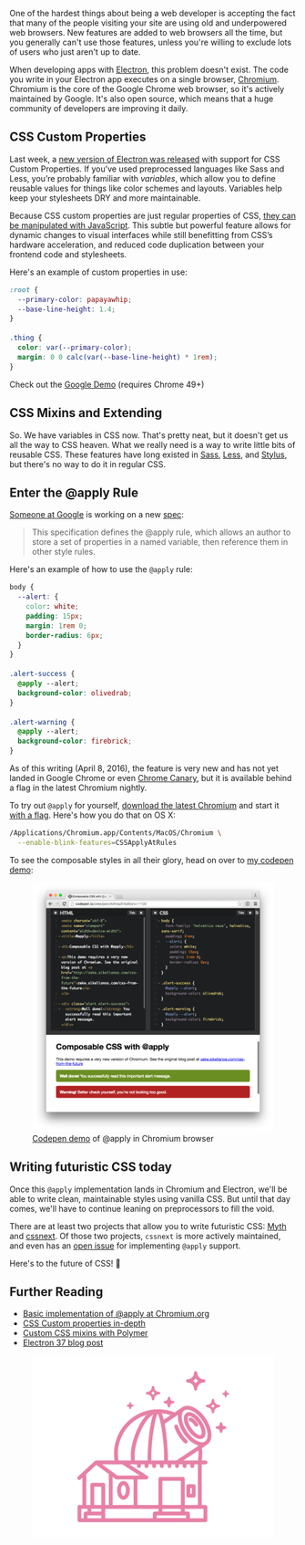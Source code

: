 <!--
title: CSS from the Future
description: When will vanilla CSS be good enough to replace Sass, Less, Stylus, and the rest?
publish_date: 2016-04-08
tweet: https://twitter.com/zeke/status/718552677555175424
-->

One of the hardest things about being a web developer is accepting the fact that many of the people visiting your site are using old and underpowered web browsers. New features are added to web browsers all the time, but you generally can't use those features, unless you're willing to exclude lots of users who just aren't up to date.

When developing apps with [Electron]([Electron](http://electron.atom.io)), this problem doesn't exist. The code you write in your Electron app executes on a single browser, [Chromium](https://www.chromium.org/Home). Chromium is the core of the Google Chrome web browser, so it's actively maintained by Google. It's also open source, which means that a huge community of developers are improving it daily.

## CSS Custom Properties

Last week, a [new version of Electron was released](http://blog.atom.io/2016/03/25/electron-37.html) with support for CSS Custom Properties. If you’ve used preprocessed languages like Sass and Less, you’re probably familiar with *variables*, which allow you to define reusable values for things like color schemes and layouts. Variables help keep your stylesheets DRY and more maintainable.

Because CSS custom properties are just regular properties of CSS, [they can be manipulated with JavaScript](http://codepen.io/wesbos/pen/adQjoY). This subtle but powerful feature allows for dynamic changes to visual interfaces while still benefitting from CSS’s hardware acceleration, and reduced code duplication between your frontend code and stylesheets.

Here's an example of custom properties in use:

```css
:root {
  --primary-color: papayawhip;
  --base-line-height: 1.4;
}

.thing {
  color: var(--primary-color);
  margin: 0 0 calc(var(--base-line-height) * 1rem);
}
```

Check out the [Google Demo](https://googlechrome.github.io/samples/css-custom-properties/) (requires Chrome 49+)

## CSS Mixins and Extending

So. We have variables in CSS now. That's pretty neat, but it doesn't get us all the way to CSS heaven. What we really need is a way to write little bits of reusable CSS. These features have long existed in [Sass](http://sass-lang.com/guide#topic-6), [Less](http://lesscss.org/features/#extend-feature), and [Stylus](http://stylus-lang.com/docs/extend.html), but there's no way to do it in regular CSS.

## Enter the @apply Rule

[Someone at Google](http://www.xanthir.com/contact/) is working on a new [spec](https://tabatkins.github.io/specs/css-apply-rule/):

> This specification defines the @apply rule, which allows an author to store a set of properties in a named variable, then reference them in other style rules.

Here's an example of how to use the `@apply` rule:

```css
body {
  --alert: {
    color: white;
    padding: 15px;
    margin: 1rem 0;
    border-radius: 6px;
  }
}

.alert-success {
  @apply --alert;
  background-color: olivedrab;
}

.alert-warning {
  @apply --alert;
  background-color: firebrick;
}
```

As of this writing (April 8, 2016), the feature is very new and has not yet landed in Google Chrome or even [Chrome Canary](https://www.google.com/chrome/browser/canary.html), but it is available behind a flag in the latest Chromium nightly.

To try out `@apply` for yourself, [download the latest Chromium](https://download-chromium.appspot.com) and start it [with a flag](https://www.chromium.org/developers/how-tos/run-chromium-with-flags). Here's how you do that on OS X:

```sh
/Applications/Chromium.app/Contents/MacOS/Chromium \
  --enable-blink-features=CSSApplyAtRules
```

To see the composable styles in all their glory, head on over to [my codepen demo](http://codepen.io/zeke/pen/XdVopX):

<figure>
  <a href="http://codepen.io/zeke/pen/XdVopX">
    <img src="/css-from-the-future/codepen.png" />
  </a>
  <figcaption><a href="http://codepen.io/zeke/pen/XdVopX">Codepen demo</a> of @apply in Chromium browser</figcaption>
</figure>

## Writing futuristic CSS today

Once this `@apply` implementation lands in Chromium and Electron, we'll be able to write clean, maintainable styles using vanilla CSS. But until that day comes, we'll have to continue leaning on preprocessors to fill the void.

There are at least two projects that allow you to write futuristic CSS: [Myth](http://www.myth.io/) and [cssnext](http://cssnext.io/features/). Of those two projects, `cssnext` is more actively maintained, and even has an [open issue](https://github.com/MoOx/postcss-cssnext/issues/203) for implementing `@apply` support.

Here's to the future of CSS! :beers:

## Further Reading

- [Basic implementation of @apply at Chromium.org](https://codereview.chromium.org/1645433002)
- [CSS Custom properties in-depth](https://blog.gospodarets.com/css_properties_in_depth)
- [Custom CSS mixins with Polymer](https://www.polymer-project.org/1.0/docs/devguide/styling.html#custom-css-mixins)
- [Electron 37 blog post](http://blog.atom.io/2016/03/25/electron-37.html)

<figure>
  <img src="/css-from-the-future/observatory.svg" />
</figure>

